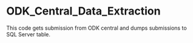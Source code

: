 # ODK_Central_Data_Extraction
This code gets submission from ODK central and dumps submissions to SQL Server table.
